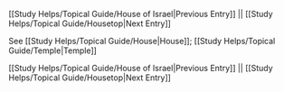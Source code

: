 [[Study Helps/Topical Guide/House of Israel|Previous Entry]]  ||  [[Study Helps/Topical Guide/Housetop|Next Entry]]

 See [[Study Helps/Topical Guide/House|House]]; [[Study Helps/Topical Guide/Temple|Temple]]

[[Study Helps/Topical Guide/House of Israel|Previous Entry]]  ||  [[Study Helps/Topical Guide/Housetop|Next Entry]]